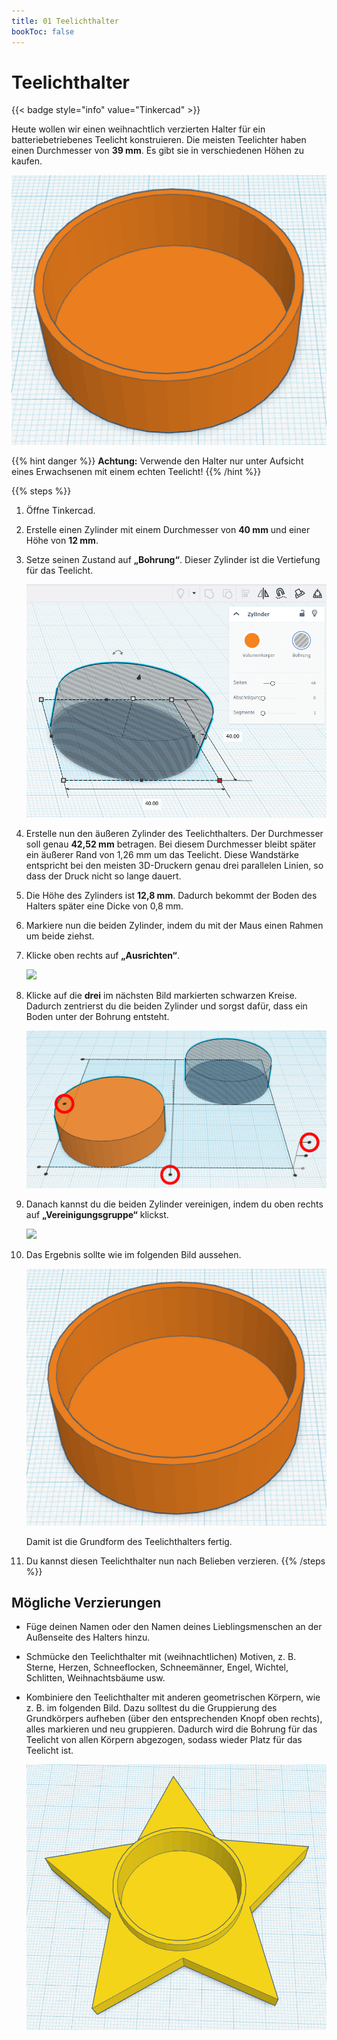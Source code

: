 ```yaml
---
title: 01 Teelichthalter
bookToc: false
---
```


# Teelichthalter

{{< badge style="info" value="Tinkercad" >}}

Heute wollen wir einen weihnachtlich verzierten Halter für ein batteriebetriebenes Teelicht konstruieren. Die meisten Teelichter haben einen Durchmesser von **39 mm**. Es gibt sie in verschiedenen Höhen zu kaufen.

![](tinkercad-tea-light-holder.png)

{{% hint danger %}}
**Achtung:** Verwende den Halter nur unter Aufsicht eines Erwachsenen mit einem echten Teelicht!
{{% /hint %}}

{{% steps %}}
1. Öffne Tinkercad.

2. Erstelle einen Zylinder mit einem Durchmesser von **40 mm** und einer Höhe von **12 mm**.

3. Setze seinen Zustand auf **„Bohrung“**. Dieser Zylinder ist die Vertiefung für das Teelicht.

    ![](tinkercad-cylinder.png)

4. Erstelle nun den äußeren Zylinder des Teelichthalters. Der Durchmesser soll genau **42,52 mm** betragen. Bei diesem Durchmesser bleibt später ein äußerer Rand von 1,26 mm um das Teelicht. Diese Wandstärke entspricht bei den meisten 3D-Druckern genau drei parallelen Linien, so dass der Druck nicht so lange dauert.

5. Die Höhe des Zylinders ist **12,8 mm**. Dadurch bekommt der Boden des Halters später eine Dicke von 0,8 mm.

6. Markiere nun die beiden Zylinder, indem du mit der Maus einen Rahmen um beide ziehst.

7. Klicke oben rechts auf **„Ausrichten“**.

    ![](images/tinkercad-alignment-annotated.png)

8. Klicke auf die **drei** im nächsten Bild markierten schwarzen Kreise. Dadurch zentrierst du die beiden Zylinder und sorgst dafür, dass ein Boden unter der Bohrung entsteht.

    ![](tinkercad-alignment-markers-annotated.png)

9. Danach kannst du die beiden Zylinder vereinigen, indem du oben rechts auf **„Vereinigungsgruppe“** klickst.

    ![](images/tinkercad-group-annotated.png)

10. Das Ergebnis sollte wie im folgenden Bild aussehen.

    ![](tinkercad-tea-light-holder.png)

    Damit ist die Grundform des Teelichthalters fertig.

11. Du kannst diesen Teelichthalter nun nach Belieben verzieren.
{{% /steps %}}

## Mögliche Verzierungen
    
- Füge deinen Namen oder den Namen deines Lieblingsmenschen an der Außenseite des Halters hinzu.
- Schmücke den Teelichthalter mit (weihnachtlichen) Motiven, z.&nbsp;B. Sterne, Herzen, Schneeflocken, Schneemänner, Engel, Wichtel, Schlitten, Weihnachtsbäume usw.
- Kombiniere den Teelichthalter mit anderen geometrischen Körpern, wie z.&nbsp;B. im folgenden Bild. Dazu solltest du die Gruppierung des Grundkörpers aufheben (über den entsprechenden Knopf oben rechts), alles markieren und neu gruppieren. Dadurch wird die Bohrung für das Teelicht von allen Körpern abgezogen, sodass wieder Platz für das Teelicht ist.

    ![](tinkercad-tea-light-holder-w-star.png)
